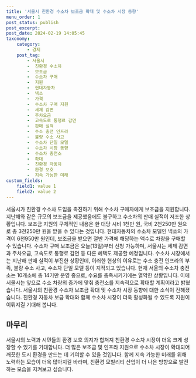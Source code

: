 ```yaml
---
title: '서울시 친환경 수소차 보조금 확대 및 수소차 시장 동향'
menu_order: 1
post_status: publish
post_excerpt: 
post_date: 2024-02-19 14:05:45
taxonomy:
    category:
        - 경제
    post_tag:
        - 서울시
        -  친환경 수소차
        -  보조금
        -  수소차 구매
        -  지원
        -  현대자동차
        -  넥쏘
        -  가격
        -  수소차 구매 지원
        -  세제 감면
        -  주차요금
        -  고속도로 통행료 감면
        -  판매 실적
        -  수소 충전 인프라
        -  불량 수소 사고
        -  수소차 단일 모델
        -  수소차 시장 동향
        -  수소차 충전소
        -  확대
        -  친환경 자동차
        -  환경 보호
        -  지속 가능한 미래
custom_fields:
    field1: value 1
    field2: value 2
---
```


서울시가 친환경 수소차 도입을 촉진하기 위해 수소차 구매자에게 보조금을 지원합니다. 지난해와 같은 규모의 보조금을 제공했음에도 불구하고 수소차의 판매 실적이 저조한 상황입니다. 보조금 지원의 구체적인 내용은 한 대당 시비 1천만 원, 국비 2천250만 원으로 총 3천250만 원을 받을 수 있다는 것입니다. 현대자동차의 수소차 모델인 넥쏘의 가격이 6천950만 원인데, 보조금을 받으면 절반 가격에 해당하는 액수로 차량을 구매할 수 있습니다. 수소차 구매 보조금은 오늘(13일)부터 신청 가능하며, 서울시는 세제 감면과 주차요금, 고속도로 통행료 감면 등 다른 혜택도 제공할 예정입니다.
수소차 시장에서는 지난해 판매 실적이 부진한 상황인데, 이러한 현상의 이유로는 수소 충전 인프라의 부족, 불량 수소 사고, 수소차 단일 모델 등이 지적되고 있습니다. 현재 서울의 수소차 충전소는 10개소에 총 14기만 운영 중으로, 수요를 충족시키기에는 열악한 상황입니다. 이에 서울시는 앞으로 수소 차량의 증가에 맞춰 충전소를 지속적으로 확대할 계획이라고 밝혔습니다.
서울시의 친환경 수소차 보조금 확대 및 수소차 시장 동향에 대한 소식이 전해졌습니다. 친환경 자동차 보급 확대와 함께 수소차 시장이 더욱 활성화될 수 있도록 지원이 이뤄지길 기대해 봅니다.
## 마무리
서울시의 노력과 시민들의 환경 보호 의지가 합쳐져 친환경 수소차 시장이 더욱 크게 성장할 수 있기를 기대합니다. 더 많은 보조금 및 인프라 지원으로 수소차 시장이 확대되어 깨끗한 도시 환경을 만드는 데 기여할 수 있을 것입니다. 함께 지속 가능한 미래를 위해 노력하는 모습이 더욱 많아지길 바라며, 친환경 모빌리티 산업이 더 나은 방향으로 발전하는 모습을 지켜보고 싶습니다.
